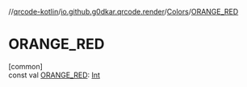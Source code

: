 //[qrcode-kotlin](../../../index.md)/[io.github.g0dkar.qrcode.render](../index.md)/[Colors](index.md)/[ORANGE_RED](-o-r-a-n-g-e_-r-e-d.md)

# ORANGE_RED

[common]\
const val [ORANGE_RED](-o-r-a-n-g-e_-r-e-d.md): [Int](https://kotlinlang.org/api/latest/jvm/stdlib/kotlin/-int/index.html)
